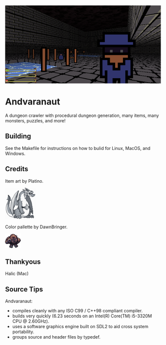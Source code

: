 ![](art/screenshots/2018-02-17-143059_600x300_scrot.png)

# Andvaranaut

A dungeon crawler with procedural dungeon generation, many items, many monsters, puzzles, and more!

## Building

See the Makefile for instructions on how to bulid for Linux, MacOS, and Windows.

## Credits

Item art by Platino.

![](art/screenshots/platino.png)

Color pallette by DawnBringer.

![](art/screenshots/bigfoot_v3.png)

## Thankyous

Halic (Mac)

## Source Tips
Andvaranaut:
* compiles cleanly with any ISO C99 / C++98 compliant compiler.
* builds very quickly (6.23 seconds on an Intel(R) Core(TM) i5-3320M CPU @ 2.60GHz).
* uses a software graphics engine built on SDL2 to aid cross system portability.
* groups source and header files by typedef.
